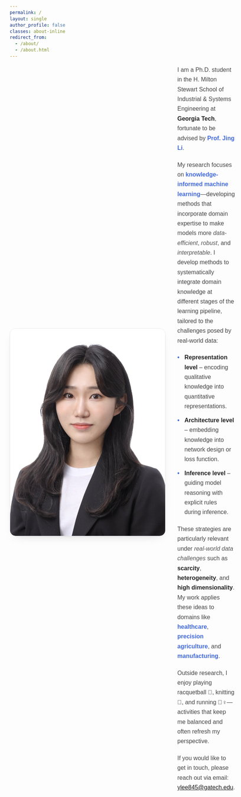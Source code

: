```yaml
---
permalink: /
layout: single
author_profile: false
classes: about-inline
redirect_from: 
  - /about/
  - /about.html
---
```

<style>
.about-inline .page__content{ max-width:1100px; margin:0 auto; padding:0 1rem; }

/* 사진+소개 나란히 */
.intro{ display:flex; align-items:center; gap:2rem; margin:1rem 0 2rem; }
.intro__img{
width:420px; max-width:45vw; height:auto;
border-radius:16px; border:1px solid #e9e9ee;
box-shadow:0 1px 2px rgba(0,0,0,.05), 0 10px 28px -18px rgba(0,0,0,.25);
}
@media (max-width:900px){
.intro{ flex-direction:column; align-items:flex-start; gap:1.25rem; }
.intro__img{ width:100%; max-width:640px; }
}
.aboutme {
  font-family: Arial, Helvetica, sans-serif;
  max-width: 75ch;
  line-height: 1.65;
  color: #444;
  font-size: 1rem;
}

.aboutme p {
  margin: 0 0 1.2rem;
}

.aboutme h2 {
  font-size: 1.6rem;
  font-weight: 700;
  margin-bottom: 1rem;
  color: #444;
}

.aboutme ul {
  list-style: none;
  padding: 0;
  margin: 0 0 1.2rem;
}

.aboutme li {
  margin: 0.7rem 0;
  padding-left: 1.2rem;
  position: relative;
}

.aboutme li::before {
  content: "•";
  position: absolute;
  left: 0;
  color: #4169E1; /* Royal Blue dot */
  font-weight: 700;
}

.aboutme strong {
  font-weight: 600;
  color: #222;
}

.aboutme em {
  font-style: italic;
  color: #555;
}
</style>

<div class="intro">
  <!-- ⬇️ 사진 경로만 바꿔주세요 -->
  <img class="intro__img" src="/images/prof_headshot7.jpg" alt="Yeonju Lee">

  <!-- 기존 소개 블록 그대로 -->
  <div class="aboutme">
    <p>
    I am a Ph.D. student in the H. Milton Stewart School of Industrial & Systems Engineering at 
    <strong>Georgia Tech</strong>, fortunate to be advised by <strong style="color:#4169E1;">Prof. Jing Li</strong>.
  </p>

  <p>
    My research focuses on <strong style="color:#4169E1;">knowledge-informed machine learning</strong>—developing methods that incorporate domain expertise to make models more <em>data-efficient</em>, <em>robust</em>, and <em>interpretable</em>. 
    I develop methods to systematically integrate domain knowledge at different stages of the learning pipeline, tailored to the challenges posed by real-world data:
  </p>

  <ul>
    <li><strong>Representation level</strong> – encoding qualitative knowledge into quantitative representations.</li>
    <li><strong>Architecture level</strong> – embedding knowledge into network design or loss function.</li>
    <li><strong>Inference level</strong> – guiding model reasoning with explicit rules during inference.</li>
  </ul>

  <p>
    These strategies are particularly relevant under <em>real-world data challenges</em> such as 
    <strong>scarcity</strong>, <strong>heterogeneity</strong>, and 
    <strong>high dimensionality</strong>. My work applies these ideas to domains like 
    <strong style="color:#4169E1;">healthcare</strong>, 
    <strong style="color:#4169E1;">precision agriculture</strong>, and 
    <strong style="color:#4169E1;">manufacturing</strong>.
  </p>

  <p>
  Outside research, I enjoy playing racquetball 🎾, knitting 🧶, and running 🏃‍♀️—activities that keep me balanced and often refresh my perspective.  
  </p>

  <p>
  If you would like to get in touch, please reach out via email: <a href="mailto:ylee845@gatech.edu">ylee845@gatech.edu</a>. 
  </p>
</div>
 

